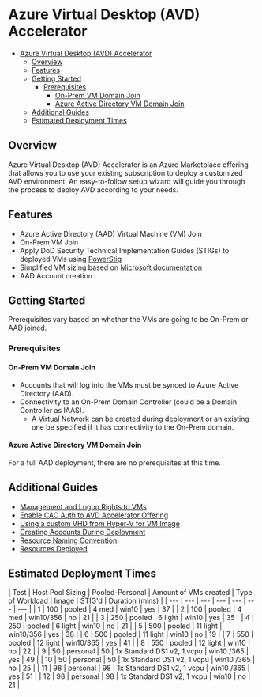 # Azure Virtual Desktop (AVD) Accelerator

- [Azure Virtual Desktop (AVD) Accelerator](#azure-virtual-desktop-avd-accelerator)
  - [Overview](#overview)
  - [Features](#features)
  - [Getting Started](#getting-started)
    - [Prerequisites](#prerequisites)
      - [On-Prem VM Domain Join](#on-prem-vm-domain-join)
      - [Azure Active Directory VM Domain Join](#azure-active-directory-vm-domain-join)
  - [Additional Guides](#additional-guides)
  - [Estimated Deployment Times](#estimated-deployment-times)

## Overview

Azure Virtual Desktop (AVD) Accelerator is an Azure Marketplace offering that allows you to use your existing subscription to deploy a customized AVD environment. An easy-to-follow setup wizard will guide you through the process to deploy AVD according to your needs.

## Features

- Azure Active Directory (AAD) Virtual Machine (VM) Join
- On-Prem VM Join
- Apply DoD Security Technical Implementation Guides (STIGs) to deployed VMs using [PowerStig](https://github.com/Microsoft/PowerStig)
- Simplified VM sizing based on [Microsoft documentation](https://docs.microsoft.com/en-us/windows-server/remote/remote-desktop-services/virtual-machine-recs)
- AAD Account creation

## Getting Started

Prerequisites vary based on whether the VMs are going to be On-Prem or AAD joined.

### Prerequisites

#### On-Prem VM Domain Join

- Accounts that will log into the VMs must be synced to Azure Active Directory (AAD).
- Connectivity to an On-Prem Domain Controller (could be a Domain Controller as IAAS).
  - A Virtual Network can be created during deployment or an existing one be specified if it has connectivity to the On-Prem domain.

#### Azure Active Directory VM Domain Join

For a full AAD deployment, there are no prerequisites at this time.

## Additional Guides

- [Management and Logon Rights to VMs](articles/ManagementAndLogonRights.md)
- [Enable CAC Auth to AVD Accelerator Offering](articles/EnableCacAuth.md)
- [Using a custom VHD from Hyper-V for VM Image](articles/CustomVhd.md)
- [Creating Accounts During Deployment](articles/AccountCreation.md)
- [Resource Naming Convention](articles/NamingConvention.md)
- [Resources Deployed](articles/DeployedResources.md)

## Estimated Deployment Times

| Test | Host Pool Sizing | Pooled-Personal | Amount of VMs created | Type of Workload | Image | STIG'd | Duration (mins) |
| --- | --- | --- | --- | --- | --- | --- |
| 1 | 100 | pooled | 4 med | win10 | yes | 37 |
| 2 | 100 | pooled | 4 med | win10/356 | no | 21 |
| 3 | 250 | pooled | 6 light | win10 | yes | 35 |
| 4 | 250 | pooled | 6 light | win10 | no | 21 |
| 5 | 500 | pooled | 11 light | win10/356 | yes | 38 |
| 6 | 500 | pooled | 11 light | win10 | no | 19 |
| 7 | 550 | pooled | 12 light | win10/365 | yes | 41 |
| 8 | 550 | pooled | 12 light | win10 | no | 22 |
| 9 | 50 | personal | 50 | 1x Standard DS1 v2, 1 vcpu | win10 /365 | yes | 49 |
| 10 | 50 | personal | 50 | 1x Standard DS1 v2, 1 vcpu | win10 /365 | no | 25 |
| 11 | 98 | personal | 98 | 1x Standard DS1 v2, 1 vcpu | win10 /365 | yes | 51 |
| 12 | 98 | personal | 98 | 1x Standard DS1 v2, 1 vcpu | win10 | no | 21 |
